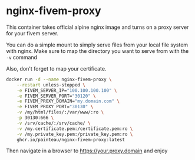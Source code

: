 # nginx-fivem-proxy

This container takes official alpine nginx image and turns on a proxy server for your fivem server.

You can do a simple mount to simply serve files from your local
file system with nginx.  Make sure to map the directory you want to serve from with the
`-v` command

Also, don't forget to map your certificate.

```bash
docker run -d --name nginx-fivem-proxy \
	--restart unless-stopped \
	-e FIVEM_SERVER_IP="100.100.100.100" \
	-e FIVEM_SERVER_PORT="30120" \
	-e FIVEM_PROXY_DOMAIN="my.domain.com" \
	-e FIVEM_PROXY_PORT="30130" \
	-v /my/html/files/:/var/www/:ro \
	-p 30130:666 \
	-v /srv/cache/:/srv/cache/ \
	-v /my.certificate.pem:/certificate.pem:ro \
	-v /my.private_key.pem:/private_key.pem:ro \
	ghcr.io/painteau/nginx-fivem-proxy:latest
```

Then navigate in a browser to https://your.proxy.domain and enjoy
